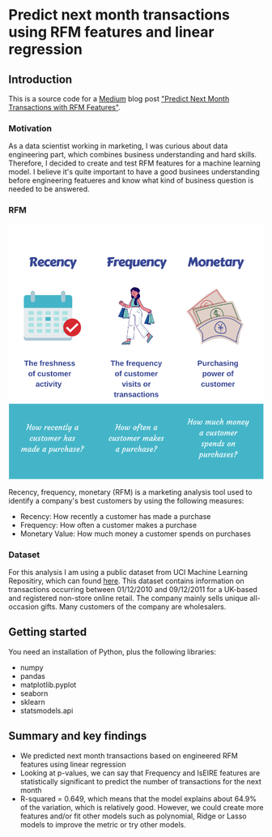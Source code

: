 # Predict next month transactions using RFM features and linear regression

## Introduction

This is a source code for a [Medium](https://aigerimshopenova.medium.com/) blog post ["Predict Next Month Transactions with RFM Features"](https://towardsdatascience.com/predict-next-month-transactions-with-rfm-features-f6db106fe8d9?sk=a88ab98cab7802fdd8b32b1857496873).

### Motivation
As a data scientist working in marketing, I was curious about data engineering part, which combines business understanding and hard skills. Therefore, I decided to create and test RFM features for a machine learning model. I believe it's quite important to have a good businees understanding before engineering featueres and know what kind of business question is needed to be answered.

### RFM
![](img/RFM_Aika_small.png)

Recency, frequency, monetary (RFM) is a marketing analysis tool used to identify a company's best customers by using the following measures:
* Recency: How recently a customer has made a purchase
* Frequency: How often a customer makes a purchase
* Monetary Value: How much money a customer spends on purchases

### Dataset
For this analysis I am using a public dataset from UCI Machine Learning Repositiry, which can found [here](http://archive.ics.uci.edu/ml/index.php). This dataset contains information on transactions occurring between 01/12/2010 and 09/12/2011 for a UK-based and registered non-store online retail. The company mainly sells unique all-occasion gifts. Many customers of the company are wholesalers.

## Getting started
You need an installation of Python, plus the following libraries:

* numpy
* pandas
* matplotlib.pyplot
* seaborn
* sklearn
* statsmodels.api

## Summary and key findings
* We predicted next month transactions based on engineered RFM features using linear regression
* Looking at p-values, we can say that Frequency and IsEIRE features are statistically significant to predict the number of transactions for the next month
* R-squared = 0.649, which means that the model explains about 64.9% of the variation, which is relatively good. However, we could create more features and/or fit other models such as polynomial, Ridge or Lasso models to improve the metric or try other models.
